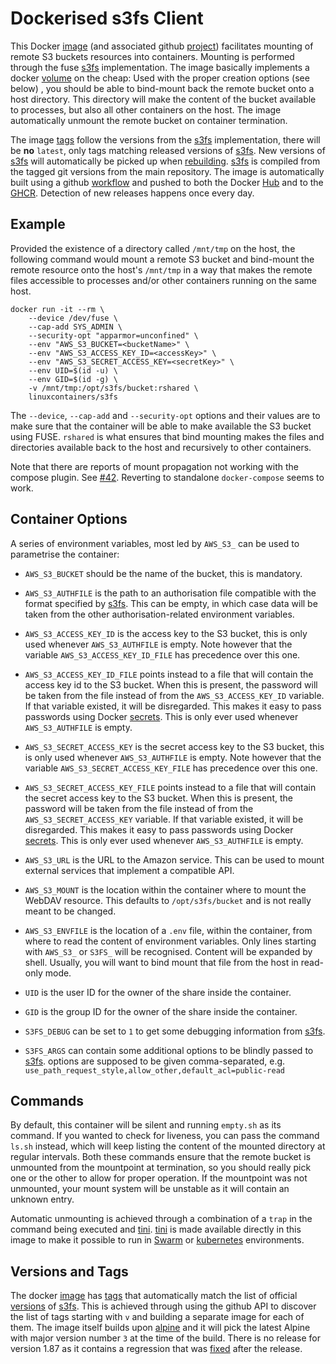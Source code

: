 # Dockerised s3fs Client

This Docker [image] (and associated github [project]) facilitates mounting of
remote S3 buckets resources into containers. Mounting is performed through the
fuse [s3fs] implementation. The image basically implements a docker [volume] on
the cheap: Used with the proper creation options (see below) , you should be
able to bind-mount back the remote bucket onto a host directory. This directory
will make the content of the bucket available to processes, but also all other
containers on the host. The image automatically unmount the remote bucket on
container termination.

  [image]: https://hub.docker.com/r/linuxcontainers/s3fs
  [project]: https://github.com/linuxcontainers/docker-s3fs-client
  [s3fs]: https://github.com/s3fs-fuse/s3fs-fuse
  [volume]: https://docs.docker.com/storage/

The image [tags] follow the versions from the [s3fs] implementation, there will
be **no** `latest`, only tags matching released versions of [s3fs]. New versions
of [s3fs] will automatically be picked up when [rebuilding]. [s3fs] is compiled
from the tagged git versions from the main repository. The image is
automatically built using a github [workflow] and pushed to both the Docker
[Hub][image] and to the [GHCR]. Detection of new releases happens once every
day.

  [tags]: https://cloud.docker.com/repository/docker/linuxcontainers/s3fs/tags
  [rebuilding]: ./hooks/build
  [workflow]: ./.github/workflows/docker.yml
  [GHCR]: https://github.com/linuxcontainers/docker-s3fs-client/pkgs/container/s3fs

## Example

Provided the existence of a directory called `/mnt/tmp` on the host, the
following command would mount a remote S3 bucket and bind-mount the remote
resource onto the host's `/mnt/tmp` in a way that makes the remote files
accessible to processes and/or other containers running on the same host.

```Shell
docker run -it --rm \
    --device /dev/fuse \
    --cap-add SYS_ADMIN \
    --security-opt "apparmor=unconfined" \
    --env "AWS_S3_BUCKET=<bucketName>" \
    --env "AWS_S3_ACCESS_KEY_ID=<accessKey>" \
    --env "AWS_S3_SECRET_ACCESS_KEY=<secretKey>" \
    --env UID=$(id -u) \
    --env GID=$(id -g) \
    -v /mnt/tmp:/opt/s3fs/bucket:rshared \
    linuxcontainers/s3fs
```

The `--device`, `--cap-add` and `--security-opt` options and their values are to
make sure that the container will be able to make available the S3 bucket
using FUSE. `rshared` is what ensures that bind mounting makes the files and
directories available back to the host and recursively to other containers.

Note that there are reports of mount propagation not working with the compose
plugin. See [#42](https://github.com/linuxcontainers/docker-s3fs-client/issues/42).
Reverting to standalone `docker-compose` seems to work.

## Container Options

A series of environment variables, most led by `AWS_S3_` can be used to
parametrise the container:

* `AWS_S3_BUCKET` should be the name of the bucket, this is mandatory.
* `AWS_S3_AUTHFILE` is the path to an authorisation file compatible with the
  format specified by [s3fs]. This can be empty, in which case data will be
  taken from the other authorisation-related environment variables.
* `AWS_S3_ACCESS_KEY_ID` is the access key to the S3 bucket, this is only used
  whenever `AWS_S3_AUTHFILE` is empty. Note however that the variable
  `AWS_S3_ACCESS_KEY_ID_FILE` has precedence over this one.
* `AWS_S3_ACCESS_KEY_ID_FILE` points instead to a file that will contain the
  access key id to the S3 bucket. When this is present, the password will be
  taken from the file instead of from the `AWS_S3_ACCESS_KEY_ID` variable.
  If that variable existed, it will be disregarded. This makes it easy to pass
  passwords using Docker [secrets]. This is only ever used whenever
  `AWS_S3_AUTHFILE` is empty.
* `AWS_S3_SECRET_ACCESS_KEY` is the secret access key to the S3 bucket, this is
  only used whenever `AWS_S3_AUTHFILE` is empty. Note however that the variable
  `AWS_S3_SECRET_ACCESS_KEY_FILE` has precedence over this one.
* `AWS_S3_SECRET_ACCESS_KEY_FILE` points instead to a file that will contain the
  secret access key to the S3 bucket. When this is present, the password will be
  taken from the file instead of from the `AWS_S3_SECRET_ACCESS_KEY` variable.
  If that variable existed, it will be disregarded. This makes it easy to pass
  passwords using Docker [secrets]. This is only ever used whenever
  `AWS_S3_AUTHFILE` is empty.
* `AWS_S3_URL` is the URL to the Amazon service. This can be used to mount
  external services that implement a compatible API.
* `AWS_S3_MOUNT` is the location within the container where to mount the
  WebDAV resource. This defaults to `/opt/s3fs/bucket` and is not really meant to
  be changed.
* `AWS_S3_ENVFILE` is the location of a `.env` file, within the container, from
  where to read the content of environment variables. Only lines starting with
  `AWS_S3_` or `S3FS_` will be recognised. Content will be expanded by shell.
  Usually, you will want to bind mount that file from the host in read-only
  mode.
* `UID` is the user ID for the owner of the share inside the container.
* `GID` is the group ID for the owner of the share inside the container.
* `S3FS_DEBUG` can be set to `1` to get some debugging information from [s3fs].
* `S3FS_ARGS` can contain some additional options to be blindly passed to
  [s3fs]. options are supposed to be given comma-separated, e.g.
  `use_path_request_style,allow_other,default_acl=public-read`

  [secrets]: https://docs.docker.com/engine/swarm/secrets/

## Commands

By default, this container will be silent and running `empty.sh` as its command.
If you wanted to check for liveness, you can pass the command `ls.sh` instead,
which will keep listing the content of the mounted directory at regular
intervals. Both these commands ensure that the remote bucket is unmounted from
the mountpoint at termination, so you should really pick one or the other to
allow for proper operation. If the mountpoint was not unmounted, your mount
system will be unstable as it will contain an unknown entry.

Automatic unmounting is achieved through a combination of a `trap` in the
command being executed and [tini]. [tini] is made available directly in this
image to make it possible to run in [Swarm][swarm] or [kubernetes] environments.

  [tini]: https://github.com/krallin/tini
  [swarm]: https://docs.docker.com/engine/swarm/
  [kubernetes]: https://kubernetes.io/

## Versions and Tags

The docker [image] has [tags] that automatically match the list of official
[versions] of [s3fs]. This is achieved through using the github API to discover
the list of tags starting with `v` and building a separate image for each of
them. The image itself builds upon [alpine] and it will pick the latest Alpine
with major version number `3` at the time of the build. There is no release for
version 1.87 as it contains a regression that was [fixed] after the release.

  [image]: https://cloud.docker.com/repository/docker/linuxcontainers/s3fs
  [tags]: https://cloud.docker.com/repository/docker/linuxcontainers/s3fs/tags
  [versions]: https://github.com/s3fs-fuse/s3fs-fuse/tags
  [alpine]: https://hub.docker.com/_/alpine
  [fixed]: https://github.com/s3fs-fuse/s3fs-fuse/pull/1365
